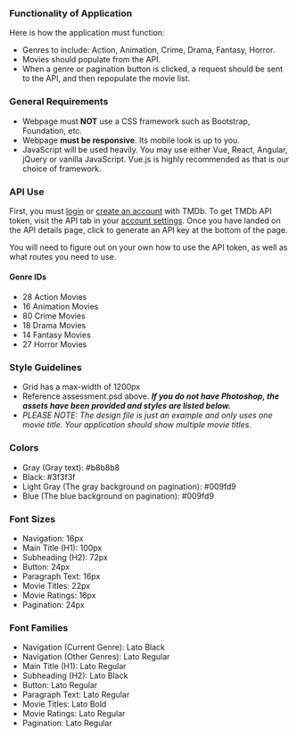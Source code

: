 ### Functionality of Application
Here is how the application must function:
- Genres to include: Action, Animation, Crime, Drama, Fantasy, Horror.
- Movies should populate from the API.
- When a genre or pagination button is clicked, a request should be sent to the API, and then repopulate the movie list.

### General Requirements
- Webpage must **NOT** use a CSS framework such as Bootstrap, Foundation, etc.
- Webpage **must be responsive**. Its mobile look is up to you.
- JavaScript will be used heavily. You may use either Vue, React, Angular, jQuery or vanilla JavaScript. Vue.js is highly recommended as that is our choice of framework.

### API Use
First, you must [login](https://www.themoviedb.org/login) or [create an account](https://www.themoviedb.org/account/signup) with TMDb.
To get TMDb API token, visit the API tab in your [account settings](https://www.themoviedb.org/settings/api).
Once you have landed on the API details page, click to generate an API key at the bottom of the page.

You will need to figure out on your own how to use the API token, as well as what routes you need to use.

#### Genre IDs
- 28 Action Movies
- 16 Animation Movies
- 80 Crime Movies
- 18 Drama Movies
- 14 Fantasy Movies
- 27 Horror Movies

### Style Guidelines
- Grid has a max-width of 1200px
- Reference assessment.psd above. ***If you do not have Photoshop, the assets have been provided and styles are listed below.***
- *PLEASE NOTE: The design file is just an example and only uses one movie title. Your application should show multiple movie titles.*

### Colors
- Gray (Gray text): #b8b8b8 
- Black: #3f3f3f
- Light Gray (The gray background on pagination): #009fd9
- Blue (The blue background on pagination): #009fd9

### Font Sizes
- Navigation: 16px
- Main Title (H1): 100px
- Subheading (H2): 72px
- Button: 24px
- Paragraph Text: 16px
- Movie Titles: 22px
- Movie Ratings: 16px
- Pagination: 24px

### Font Families
- Navigation (Current Genre): Lato Black
- Navigation (Other Genres): Lato Regular
- Main Title (H1): Lato Regular
- Subheading (H2): Lato Black
- Button: Lato Regular
- Paragraph Text: Lato Regular
- Movie Titles: Lato Bold
- Movie Ratings: Lato Regular
- Pagination: Lato Regular